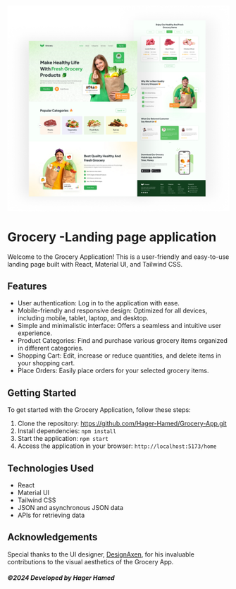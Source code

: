 ![grocery_mockup](/public/249253428-f8ff25cb-4710-49f3-9ce8-712ec325200e.png)

# Grocery -Landing page application

Welcome to the Grocery Application! This is a user-friendly and easy-to-use landing page built with React, Material UI, and Tailwind CSS.

## Features

- User authentication: Log in to the application with ease.
- Mobile-friendly and responsive design: Optimized for all devices, including mobile, tablet, laptop, and desktop.
- Simple and minimalistic interface: Offers a seamless and intuitive user experience.
- Product Categories: Find and purchase various grocery items organized in different categories.
- Shopping Cart: Edit, increase or reduce quantities, and delete items in your shopping cart.
- Place Orders: Easily place orders for your selected grocery items.

## Getting Started

To get started with the Grocery Application, follow these steps:

1. Clone the repository: https://github.com/Hager-Hamed/Grocery-App.git
2. Install dependencies: `npm install`
3. Start the application: `npm start`
4. Access the application in your browser: `http://localhost:5173/home`

## Technologies Used

- React
- Material UI
- Tailwind CSS
- JSON and asynchronous JSON data
- APIs for retrieving data

## Acknowledgements

Special thanks to the UI designer, [DesignAxen](https://www.behance.net/DesignAxen?fbclid=IwAR3qIu-zVNheaFgqoT686xVv2cQbZijEYDb8wTBKSbaeSISL07UIWI3SR9U), for his invaluable contributions to the visual aesthetics of the Grocery App.

##### ©2024 Developed by Hager Hamed
